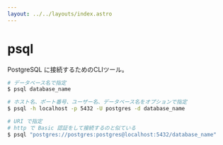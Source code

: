```yaml
---
layout: ../../layouts/index.astro
---
```


# psql

PostgreSQL に接続するためのCLIツール。

```sh
# データベース名で指定
$ psql database_name

# ホスト名、ポート番号、ユーザー名、データベース名をオプションで指定
$ psql -h localhost -p 5432 -U postgres -d database_name

# URI で指定
# http で Basic 認証をして接続するのと似ている
$ psql "postgres://postgres:postgres@localhost:5432/database_name"
```
